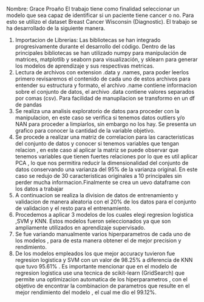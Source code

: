 Nombre: Grace Proaño
El  trabajo tiene como finalidad seleccionar un modelo que sea capaz de identificar si un paciente tiene cancer o no. Para esto se utilizo el dataset Breast Cancer Wisconsin (Diagnostic). El  trabajo se ha desarrollado de la siguiente manera.
1. Importacion de Librerias: Las bibliotecas se han integrado progresivamente durante el desarrollo del código. Dentro de las principales bibliotecas se han utilizado numpy para manipulación de matrices, matplotlib y seaborn para visualización, y sklearn para generar los modelos de aprendizaje y sus respectivas metricas.
2. Lectura de archivos con extension .data y .names, para poder leerlos  primero revisaremos el contenido de cada uno de estos archivos para entender su estructura y formato, el archivo .name
contiene  informacion  sobre el conjunto de datos, el archivo .data  contiene valores separados por comas (csv). Para facilidad de manupilacion se transformo en un df de pandas
3. Se realiza una analisis exploratorio de datos  para proceder con la manipulacion, en este caso se verifica si tenemos datos outliers y/o NAN para proceder a limpiarlos, sin embargo no los hay. Se presenta un grafico para conocer la cantidad de la variable objetivo.
4. Se procede a realizar una matriz de correlacion para las caracteristicas del conjunto de datos y conocer si tenemos variables que tengan relacion , en este caso al aplicar la matriz se puede observar que tenemos variables que tienen  fuertes relaciones por lo que es util aplicar PCA , lo que nos permitira reducir la dimensionalidad  del conjunto de datos conservando una varianza del 95% de la varianza original.
En este caso se redujo de 30 caracteristicas originales a 10 principales  sin perder mucha informacion.Finalmente se crea un uevo dataframe con los datos a trabajar
5. A continuacion se realiza la division de datos de entrenamiento y validacion de manera aleatoria con el 20% de los datos para el conjunto de validacion y el resto para el entrenamiento.
6. Procedemos a aplicar 3 modelos de los cuales elegi regresion logistica ,SVM y KNN. Estos modelos fueron seleccionados ya que son ampliamente utilizados en aprendizaje supervisado.
7. Se fue variando manualmente varios hiperparametros de cada uno de los modelos , para de esta manera obtener el de mejor precision y rendimiento.
8. De los modelos empleados los que mejor accuracy  tuvieron  fue regresion logistica y SVM con un valor de 98.25%  a diferencia de KNN que tuvo 95.61% . Es importante mencionar que en el modelo de regresion logistica use una tecnica de scikit-learn  (GridSearch) que permite una optimizacion automatica de los hiperparametros , con el objetivo de encontrar la combinacion de parametros que resulte en el mejor rendimiento del modelo , el cual me dio el 99.12%. 
   

